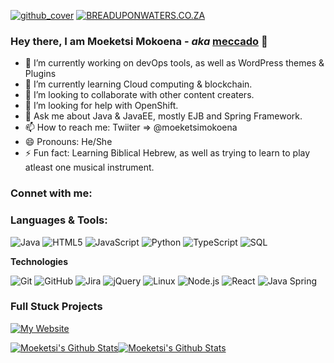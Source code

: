 <!-- ---
title: MoeketsiMokoena
date: 2020-01-01
spoiler: Creativity Readme Template
categories: ["Java", "Spring Framework", "Javascript"]
githubUsername: "meccado"
--- -->

[![github_cover](https://user-images.githubusercontent.com/8968908/102716417-81a54200-42e4-11eb-87eb-7018141e75c8.png)](https://www.youtube.com/channel/UCWIiIOVyTzeGJdkhi8BZ62w)
[![BREADUPONWATERS.CO.ZA](https://img.shields.io/badge/-BREADUPONWATERS.CO.ZA-000000?style=for-the-badge&logo=react&logoColor=red)](https://breaduponwaters.co.za/)

### **Hey there, I am Moeketsi Mokoena** - _aka_ [**meccado**](https://breaduponwaters.co.za/) 👋

- 🔭 I’m currently working on devOps tools, as well as WordPress themes & Plugins
- 🌱 I’m currently learning Cloud computing & blockchain.
- 👯 I’m looking to collaborate with other content creaters.
- 🤔 I’m looking for help with OpenShift.
- 💬 Ask me about Java & JavaEE, mostly EJB and Spring Framework.
- 📫 How to reach me: Twiiter => @moeketsimokoena
- 😄 Pronouns: He/She
- ⚡ Fun fact: Learning Biblical Hebrew, as well as trying to learn to play atleast one musical instrument.


### **Connet with me:**

### **Languages & Tools:**

![Java](https://img.shields.io/badge/-Java-000000?style=flat&logo=Java&logoColor=007396)
![HTML5](https://img.shields.io/badge/-HTML5-000000?style=flat&logo=HTML5)
![JavaScript](https://img.shields.io/badge/-JavaScript-000000?style=flat&logo=javascript)
![Python](https://img.shields.io/badge/-Python-000000?style=flat&logo=python)
![TypeScript](https://img.shields.io/badge/-TypeScript-000000?style=flat&logo=typescript&logoColor=007ACC)
![SQL](https://img.shields.io/badge/-SQL-000000?style=flat&logo=MySQL)

**Technologies**

![Git](https://img.shields.io/badge/-Git-000000?style=flat&logo=git&logoColor=F05032)
![GitHub](https://img.shields.io/badge/-GitHub-000000?style=flat&logo=github&logoColor=FFFFFF)
![Jira](https://img.shields.io/badge/-Jira-000000?style=flat&logo=jira-software&logoColor=white&logoColor=0052CC)
![jQuery](https://img.shields.io/badge/-jQuery-000000?style=flat&logo=jQuery&logoColor=0769AD)
![Linux](https://img.shields.io/badge/-Linux-000000?style=flat&logo=linux&logoColor=FCC624)
![Node.js](https://img.shields.io/badge/-Node.js-000000?style=flat&logo=node.js&logoColor=339933)
![React](https://img.shields.io/badge/-React-000000?style=flat&logo=React&logoColor=61DAFB)
![Java Spring](https://img.shields.io/badge/-Spring-000000?style=flat&logo=spring&logoColor=6DB33F)

### **Full Stuck Projects**

[![My Website](https://img.shields.io/badge/-🧬  My Website-000000?style=flat)](https://breaduponwaters.co.za)

[![Moeketsi's Github Stats](https://github-readme-stats.vercel.app/api?username=mecado&&show_icon=true&title_color=CBAB58&icon_color=bb2acf&text_color=CBAB58&bg_color=3A3A3A)](https://github.com/meccado)[![Moeketsi's Github Stats](https://github-readme-stats.vercel.app/api/top-langs?username=mecado&&show_icon=true&title_color=CBAB58&icon_color=bb2acf&text_color=CBAB58&bg_color=3A3A3A)](https://github.com/meccado)
